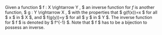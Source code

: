 Given a function $ f : X \rightarrow Y , $ an inverse function for $f$ is
another function, $ g : Y \rightarrow X , $ with the properties that
$ g(f(x))=x $ for all $ x $ in $ X $, and $ f(g(y))=y $ for all $ y $ in
$ Y $. The inverse function for $ f $ is denoted by $ f^{-1} $. Note
that $ f $ has to be a bijection to possess an inverse.
